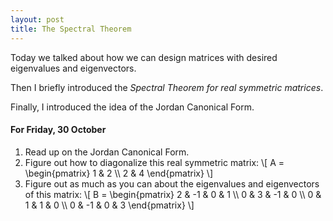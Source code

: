 ```yaml
---
layout: post
title: The Spectral Theorem
---
```


Today we talked about how we can design matrices with desired eigenvalues and
eigenvectors.

Then I briefly introduced the _Spectral Theorem for real symmetric matrices_.

Finally, I introduced the idea of the Jordan Canonical Form.

#### For Friday, 30 October

1. Read up on the Jordan Canonical Form.
2. Figure out how to diagonalize this real symmetric matrix:
\\[
A = \begin{pmatrix} 1 & 2 \\\\ 2 & 4 \end{pmatrix}
\\]
3. Figure out as much as you can about the eigenvalues and eigenvectors of this
matrix:
\\[
B = \begin{pmatrix} 2 & -1 & 0 & 1 \\\\ 0 & 3 & -1 & 0 \\\\ 0 & 1 & 1 & 0 \\\\ 0 & -1 & 0 & 3 \end{pmatrix}
\\]
